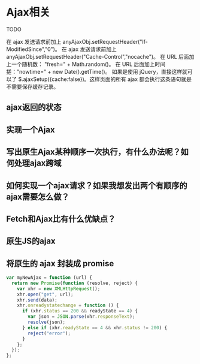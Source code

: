 # Ajax相关

TODO

在 ajax 发送请求前加上 anyAjaxObj.setRequestHeader("If-ModifiedSince","0")。
在 ajax 发送请求前加上 anyAjaxObj.setRequestHeader("Cache-Control","nocache")。
在 URL 后面加上一个随机数： "fresh=" + Math.random()。
在 URL 后面加上时间搓："nowtime=" + new Date().getTime()。
如果是使用 jQuery，直接这样就可以了 $.ajaxSetup({cache:false})。这样页面的所有 ajax 都会执行这条语句就是不需要保存缓存记录。

## ajax返回的状态

## 实现一个Ajax

## 写出原生Ajax某种顺序一次执行，有什么办法呢？如何处理ajax跨域

## 如何实现一个ajax请求？如果我想发出两个有顺序的ajax需要怎么做？

## Fetch和Ajax比有什么优缺点？

## 原生JS的ajax

## 将原生的 ajax 封装成 promise

```js
var myNewAjax = function (url) {
  return new Promise(function (resolve, reject) {
    var xhr = new XMLHttpRequest();
    xhr.open("get", url);
    xhr.send(data);
    xhr.onreadystatechange = function () {
      if (xhr.status == 200 && readyState == 4) {
        var json = JSON.parse(xhr.responseText);
        resolve(json);
      } else if (xhr.readyState == 4 && xhr.status != 200) {
        reject("error");
      }
    };
  });
};
```
